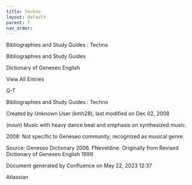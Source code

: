 ```yaml
---
title: Techno
layout: default
parent: T
nav_order:
---
```


Bibliographies and Study Guides : Techno

Bibliographies and Study Guides

Dictionary of Geneseo English

View All Entries

Q-T

Bibliographies and Study Guides : Techno

Created by  Unknown User (kmh28), last modified on Dec 02, 2008

(noun) Music with heavy dance beat and emphasis on synthesized music.

2008: Not specific to Geneseo community; recognized as musical genre.

Source: Geneseo Dictionary 2006. FNeveldine. Originally from Revised Dictionary of Geneseo English 1999.

Document generated by Confluence on May 22, 2023 12:37

Atlassian
